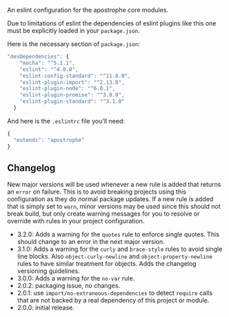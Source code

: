 An eslint configuration for the apostrophe core modules.

Due to limitations of eslint the dependencies of eslint plugins like this one
must be explicitly loaded in your `package.json`.

Here is the necessary section of `package.json`:

```javascript
"devDependencies": {
    "mocha": "^5.1.1",
    "eslint": "^4.0.0",
    "eslint-config-standard": "^11.0.0",
    "eslint-plugin-import": "^2.13.0",
    "eslint-plugin-node": "^6.0.1",
    "eslint-plugin-promise": "^3.8.0",
    "eslint-plugin-standard": "^3.1.0"
  }
```

And here is the `.eslintrc` file you'll need:

```javascript
{
  "extends": "apostrophe"
}
```

## Changelog
New major versions will be used whenever a new rule is added that returns an `error` on failure. This is to avoid breaking projects using this configuration as they do normal package updates. If a new rule is added that is simply set to `warn`, minor versions may be used since this should not break build, but only create warning messages for you to resolve or override with rules in your project configuration.

- 3.2.0: Adds a warning for the `quotes` rule to enforce single quotes. This should change to an error in the next major version.
- 3.1.0: Adds a warning for the `curly` and `brace-style` rules to avoid single line blocks. Also `object-curly-newline` and `object-property-newline` rules to have similar treatment for objects. Adds the changelog versioning guidelines.
- 3.0.0: Adds a warning for the `no-var` rule.
- 2.0.2: packaging issue, no changes.
- 2.0.1: use `import/no-extraneous-dependencies` to detect `require` calls that are not backed by a real dependency of this project or module.
- 2.0.0: initial release.
